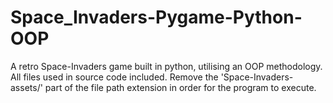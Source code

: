 # Space_Invaders-Pygame-Python-OOP
A retro Space-Invaders game built in python, utilising an OOP methodology.
All files used in source code included. Remove the 'Space-Invaders-assets/' part of the file path extension in order for the program to execute.
